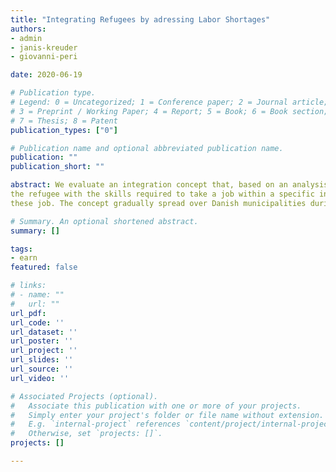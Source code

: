 ```yaml
---
title: "Integrating Refugees by adressing Labor Shortages"
authors: 
- admin
- janis-kreuder
- giovanni-peri

date: 2020-06-19

# Publication type.
# Legend: 0 = Uncategorized; 1 = Conference paper; 2 = Journal article;
# 3 = Preprint / Working Paper; 4 = Report; 5 = Book; 6 = Book section;
# 7 = Thesis; 8 = Patent
publication_types: ["0"]

# Publication name and optional abbreviated publication name.
publication: ""
publication_short: ""

abstract: We evaluate an integration concept that, based on an analysis of local labor market shortages and a sequence of ALMP tailored to equip
the refugee with the skills required to take a job within a specific industry with local excess demand, direct newly arrived refugees towards
these job. The concept gradually spread over Danish municipalities during the past decade and we exploit the gradual roll-out in a staggered difference-in-difference estimator to uncover the causal effect of this approach. We find that this demand-side approach to integrating refugees into the local labor market accelerated refugees’ job finding such that the earnings in the first year increase by 50%, compared to the mean.

# Summary. An optional shortened abstract.
summary: []

tags:
- earn
featured: false

# links:
# - name: ""
#   url: ""
url_pdf: 
url_code: ''
url_dataset: ''
url_poster: ''
url_project: ''
url_slides: ''
url_source: ''
url_video: ''

# Associated Projects (optional).
#   Associate this publication with one or more of your projects.
#   Simply enter your project's folder or file name without extension.
#   E.g. `internal-project` references `content/project/internal-project/index.md`.
#   Otherwise, set `projects: []`.
projects: []

---
```

